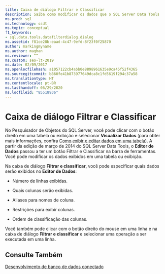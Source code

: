 ```yaml
---
title: Caixa de diálogo Filtrar e Classificar
description: Saiba como modificar os dados que o SQL Server Data Tools exibe em uma tabela ou uma exibição. Veja como ajustar o número de linhas, a ordem de classificação e outros fatores.
ms.prod: sql
ms.technology: ssdt
ms.topic: conceptual
f1_keywords:
- sql.data.tools.datafilterdialog.dialog
ms.assetid: f81ce28b-eaad-4c47-9efd-8f23f0f25870
author: markingmyname
ms.author: maghan
ms.reviewer: “”
ms.custom: seo-lt-2019
ms.date: 02/09/2017
ms.openlocfilehash: a1057122cb4abb0e8898961635e0ca45f52f4365
ms.sourcegitcommit: b860fe41b873977649dca8c1fd5619f294c37a58
ms.translationtype: HT
ms.contentlocale: pt-BR
ms.lasthandoff: 06/29/2020
ms.locfileid: "85518936"
---
```

# <a name="filter-and-sort-dialog-box"></a>Caixa de diálogo Filtrar e Classificar

No Pesquisador de Objetos do SQL Server, você pode clicar com o botão direito em uma tabela ou exibição e selecionar **Visualizar Dados** (para obter mais informações, confira [Como exibir e editar dados em uma tabela](../ssdt/how-to-view-and-edit-data-in-a-table.md)). A partir da edição de março de 2014 do SQL Server Data Tools, o **Editor de Dados** passou a ter um botão Filtrar e Classificar na barra de ferramentas. Você pode modificar os dados exibidos em uma tabela ou exibição.  
  
Na caixa de diálogo **Filtrar e classificar**, você pode especificar quais dados serão exibidos no **Editor de Dados**:  
  
-   Número de linhas exibidas.  
  
-   Quais colunas serão exibidas.  
  
-   Aliases para nomes de coluna.  
  
-   Restrições para exibir colunas.  
  
-   Ordem de classificação das colunas.  
  
Você também pode clicar com o botão direito do mouse em uma linha e na caixa de diálogo **Filtrar e classificar** e selecionar uma operação a ser executada em uma linha.  
  
## <a name="see-also"></a>Consulte Também  
[Desenvolvimento de banco de dados conectado](../ssdt/connected-database-development.md)  
  
